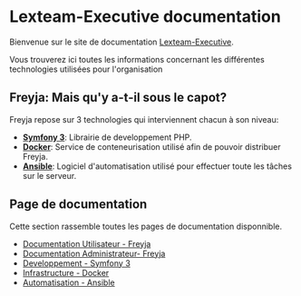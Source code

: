# Lexteam-Executive documentation
Bienvenue sur le site de documentation [Lexteam-Executive](https://github.com/lexteamexecutive).

Vous trouverez ici toutes les informations concernant les différentes technologies utilisées pour l'organisation

## Freyja: Mais qu'y a-t-il sous le capot?
Freyja repose sur 3 technologies qui interviennent chacun à son niveau:
* **[Symfony 3](freyja/tech/sf3.md)**: Librairie de developpement PHP.
* **[Docker](freyja/tech/docker.md)**: Service de conteneurisation utilisé afin de pouvoir distribuer Freyja.
* **[Ansible](freyja/tech/ansible.md)**: Logiciel d'automatisation utilisé pour effectuer toute les tâches sur le serveur.

## Page de documentation
Cette section rassemble toutes les pages de documentation disponnible.
* [Documentation Utilisateur - Freyja](freyja/freyja-user.md)
* [Documentation Administrateur- Freyja](freyja/freyja-admin.md)
* [Developpement - Symfony 3](freyja/tech/sf3.md)
* [Infrastructure - Docker](freyja/tech/docker.md)
* [Automatisation - Ansible](freyja/tech/ansible.md)
